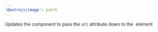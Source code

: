 ```yaml
---
'@astrojs/image': patch
---
```


Updates the <Picture /> component to pass the `alt` attribute down to the <img> element
